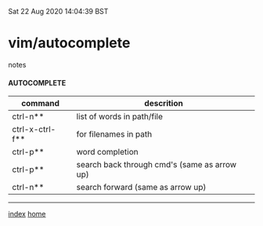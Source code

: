 Sat 22 Aug 2020 14:04:39 BST

# vim/autocomplete
notes
#### AUTOCOMPLETE

| command         | descrition                                 |
| --------------- | ------------------------------------------ |
| ctrl-n**        | list of words in path/file                 |
| ctrl-x-ctrl-f** | for filenames in path                      |
| ctrl-p**        | word completion                            |
| ctrl-p**        | search back through cmd's (same as arrow up) |
| ctrl-n**        | search forward (same as arrow up)          |
___
[index](./index-file.md)
[home](./home.md)
